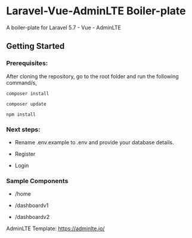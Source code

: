 # Laravel-Vue-AdminLTE Boiler-plate

A boiler-plate for Laravel 5.7 - Vue - AdminLTE

## Getting Started

### Prerequisites:

After cloning the repository, go to the root folder and run the following command/s, 

```
composer install
```

```
composer update
```

```
npm install
```

### Next steps:
  
* Rename .env.example to .env and provide your database details.  

* Register

* Login

### Sample Components

* /home

* /dashboardv1

* /dashboardv2

AdminLTE Template: https://adminlte.io/
